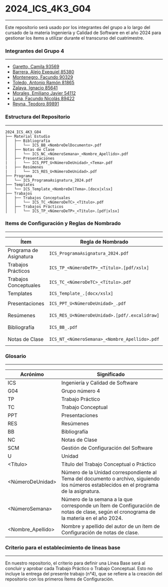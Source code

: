 # 2024_ICS_4K3_G04
---
Este repositorio será usado por los integrantes del grupo a lo largo del cursado de la materia Ingeniería y Calidad de Software en el año 2024 para gestionar los ítems a utilizar durante el transcurso del cuatrimestre.


### Integrantes del Grupo 4
---

- [Garetto, Camila 93569](https://github.com/camilagaretto)
- [Barrera, Alejo Exequiel 85380](https://github.com/alejobarrera22)
- [Montenegro, Facundo 90329](https://github.com/facu142)
- [Toledo, Antonio Ramón 81865](https://github.com/toledoantonio)
- [Zalaya, Ignacio 85641](https://github.com/ignaciozalaya)
- [Morales, Emiliano Javier 54112](https://github.com/EmiMorales)
- [Luna, Facundo Nicolás 89422](https://github.com/FacundoLuna16)
- [Reyna, Teodoro 89891](https://github.com/ReynaTeodoro)

### Estructura del Repositorio
---
```
2024_ICS_4K3_G04
├── Material Estudio
│   ├── Bibliografía
│   │   └── ICS_BB_<NombreDelDocumento>.pdf
│   ├── Notas de Clase
│   │   └── ICS_NC_<NúmeroSemana>_<Nombre_Apellido>.pdf
│   ├── Presentaciones
|   |   └── ICS_PPT_U<NúmeroDeUnidad>_<Tema>.pdf
|   ├── Resúmenes
|   |   └── ICS_RES_U<NúmeroDeUnidad>.pdf
├── Programa
│   └── ICS_ProgramaAsignatura_2024.pdf  
├── Templates
│   └── ICS_Template_<NombreDelTema>.[docx|xlsx]
├── Trabajos
│   ├── Trabajos Conceptuales
│   │   └── ICS_TC_<NúmeroDeTC>_<Título>.pdf
│   ├── Trabajos Prácticos
│   │   └── ICS_TP_<NúmeroDeTP>_<Título>.[pdf|xlsx]
```


### Items de Configuración y Reglas de Nombrado

---
| Ítem                | Regla de Nombrado                                | Ubicación                                                         |
|---------------------|--------------------------------------------------|-------------------------------------------------------------------|
| Programa de Asignatura | `ICS_ProgramaAsignatura_2024.pdf`               | `2024_ICS_4K3_G04\Programa\`                                      |
| Trabajos Prácticos  | `ICS_TP_<NúmeroDeTP>_<Título>.[pdf/xslx]`         | `2024_ICS_4K3_G04\Trabajos\Trabajos Prácticos\`                   |
| Trabajos Conceptuales | `ICS_TC_<NúmeroDeTC>_<Título>.pdf`               | `2024_ICS_4K3_G04\Trabajos\Trabajos Conceptuales\`                |
| Templates           | `ICS_Template_.[docx/xslx]`                      | `2024_ICS_4K3_G04\Templates\`                                     |
| Presentaciones      | `ICS_PPT_U<NúmeroDeUnidad>_.pdf`                 | `2024_ICS_4K3_G04\Material Estudio\Presentaciones\`               |
| Resúmenes           | `ICS_RES_U<NúmeroDeUnidad>.[pdf/.excalidraw]`                  | `2024_ICS_4K3_G04\Material Estudio\Resúmenes\`                    |
| Bibliografía        | `ICS_BB_.pdf`                                    | `2024_ICS_4K3_G04\Material Estudio\Bibliografía\`                 |
| Notas de Clase      | `ICS_NT_<NúmeroSemana>_<Nombre_Apellido>.pdf`    | `2024_ICS_4K3_G04\Material Estudio\Notas de Clase\`               |


### Glosario
---

| Acrónimo          | Significado                                                                                          |
|-------------------|------------------------------------------------------------------------------------------------------|
| ICS               | Ingeniería y Calidad de Software                                                                     |
| G04                | Grupo número 4                                                                                       |
| TP                | Trabajo Práctico                                                                                     |
| TC                | Trabajo Conceptual                                                                                   |
| PPT               | Presentaciones                                                                                       |
| RES               | Resúmenes                                                                                            |
| BB                | Bibliografía                                                                                         |
| NC                | Notas de Clase                                                                                       |
| SCM               | Gestión de Configuración del Software                                                                |
| U                 | Unidad                                                                                               |
| <Título>        | Título del Trabajo Conceptual o Práctico                                                             |
| <NúmeroDeUnidad> | Número de la Unidad correspondiente al Tema del documento o archivo, siguiendo los números establecidos en el programa de la asignatura. |
| <NúmeroSemana>  | Número de la semana a la que corresponde un Ítem de Configuración de notas de clase, según el cronograma de la materia en el año 2024.     |
| <Nombre_Apellido> | Nombre y apellido del autor de un ítem de Configuración de notas de clase.                                                             |



### Criterio para el establecimiento de líneas base
---
En nuestro repositorio, el criterio para definir una Línea Base será al concluir y aprobar cada Trabajo Práctico o Trabajo Conceptual. Esto no incluye la entrega del presente trabajo (n°4), que se refiere a la creación del repositorio con los primeros Ítems de Configuración.
